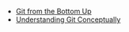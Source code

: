 * [Git from the Bottom Up](https://lab.github.com/?installation_id=1305115&setup_action=install)
* [Understanding Git Conceptually](https://lab.github.com/?installation_id=1305115&setup_action=install)
 
